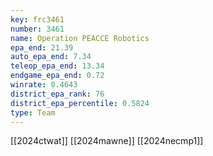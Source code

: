 ```yaml
---
key: frc3461
number: 3461
name: Operation PEACCE Robotics
epa_end: 21.39
auto_epa_end: 7.34
teleop_epa_end: 13.34
endgame_epa_end: 0.72
winrate: 0.4643
district_epa_rank: 76
district_epa_percentile: 0.5824
type: Team
---
```

[[2024ctwat]]
[[2024mawne]]
[[2024necmp1]]
